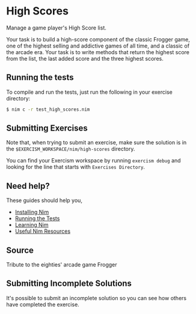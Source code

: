 # High Scores

Manage a game player's High Score list.

Your task is to build a high-score component of the classic Frogger game, one of the highest selling and addictive games of all time, and a classic of the arcade era. Your task is to write methods that return the highest score from the list, the last added score and the three highest scores.

## Running the tests

To compile and run the tests, just run the following in your exercise directory:
```bash
$ nim c -r test_high_scores.nim
```

## Submitting Exercises

Note that, when trying to submit an exercise, make sure the solution is in the `$EXERCISM_WORKSPACE/nim/high-scores` directory.

You can find your Exercism workspace by running `exercism debug` and looking for the line that starts with `Exercises Directory`.

## Need help?

These guides should help you,
* [Installing Nim](https://exercism.io/tracks/nim/installation)
* [Running the Tests](https://exercism.io/tracks/nim/tests)
* [Learning Nim](https://exercism.io/tracks/nim/learning)
* [Useful Nim Resources](https://exercism.io/tracks/nim/resources)


## Source

Tribute to the eighties' arcade game Frogger

## Submitting Incomplete Solutions

It's possible to submit an incomplete solution so you can see how others have completed the exercise.
